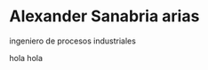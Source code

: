 # Alexander Sanabria arias
ingeniero de procesos industriales
<tr>
  <td>hola</td>
  <td>hola</td>
</tr>
